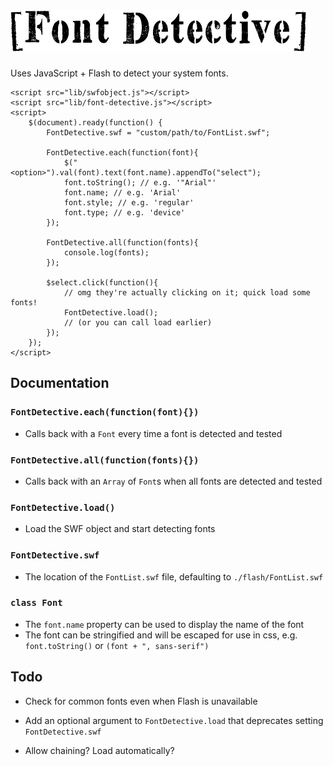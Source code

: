 
# ![Font Detective](img/font-detective.png)

Uses JavaScript + Flash to detect your system fonts.

	<script src="lib/swfobject.js"></script>
	<script src="lib/font-detective.js"></script>
	<script>
		$(document).ready(function() {
			FontDetective.swf = "custom/path/to/FontList.swf";
			
			FontDetective.each(function(font){
				$("<option>").val(font).text(font.name).appendTo("select");
				font.toString(); // e.g. '"Arial"'
				font.name; // e.g. 'Arial'
				font.style; // e.g. 'regular'
				font.type; // e.g. 'device'
			});
			
			FontDetective.all(function(fonts){
				console.log(fonts);
			});
			
			$select.click(function(){
				// omg they're actually clicking on it; quick load some fonts!
				FontDetective.load();
				// (or you can call load earlier)
			});
		});
	</script>


## Documentation

### `FontDetective.each(function(font){})`
* Calls back with a `Font` every time a font is detected and tested

### `FontDetective.all(function(fonts){})`
* Calls back with an `Array` of `Font`s when all fonts are detected and tested

### `FontDetective.load()`
* Load the SWF object and start detecting fonts

### `FontDetective.swf`
* The location of the `FontList.swf` file, defaulting to `./flash/FontList.swf`

### `class Font`
* The `font.name` property can be used to display the name of the font
* The font can be stringified and will be escaped for use in css, e.g. `font.toString()` or `(font + ", sans-serif")`


## Todo

* Check for common fonts even when Flash is unavailable

* Add an optional argument to `FontDetective.load` that deprecates setting `FontDetective.swf`

* Allow chaining? Load automatically?

